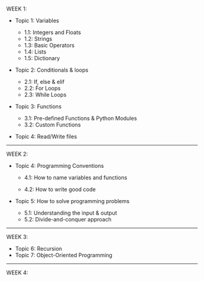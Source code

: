 WEEK 1:

-   Topic 1: Variables

    -   1.1: Integers and Floats
    -   1.2: Strings
    -   1.3: Basic Operators
    -   1.4: Lists
    -   1.5: Dictionary

-   Topic 2: Conditionals & loops
    -   2.1: If, else & elif
    -   2.2: For Loops
    -   2.3: While Loops
-   Topic 3: Functions
    -   3.1: Pre-defined Functions & Python Modules
    -   3.2: Custom Functions
-   Topic 4: Read/Write files

---

WEEK 2:

-   Topic 4: Programming Conventions

    -   4.1: How to name variables and functions

    -   4.2: How to write good code

-   Topic 5: How to solve programming problems
    -   5.1: Understanding the input & output
    -   5.2: Divide-and-conquer approach

---

WEEK 3:

-   Topic 6: Recursion
-   Topic 7: Object-Oriented Programming

---

WEEK 4:
